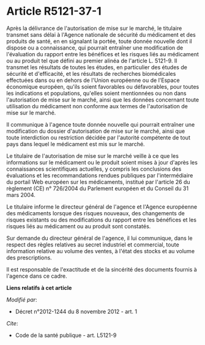 # Article R5121-37-1

Après la délivrance de l'autorisation de mise sur le marché, le titulaire transmet sans délai à l'Agence nationale de
sécurité du médicament et des produits de santé, en en signalant la portée, toute donnée nouvelle dont il dispose ou a
connaissance, qui pourrait entraîner une modification de l'évaluation du rapport entre les bénéfices et les risques liés au
médicament ou au produit tel que défini au premier alinéa de l'article L. 5121-9. Il transmet les résultats de toutes les
études, en particulier des études de sécurité et d'efficacité, et les résultats de recherches biomédicales effectuées dans ou
en dehors de l'Union européenne ou de l'Espace économique européen, qu'ils soient favorables ou défavorables, pour toutes les
indications et populations, qu'elles soient mentionnées ou non dans l'autorisation de mise sur le marché, ainsi que les
données concernant toute utilisation du médicament non conforme aux termes de l'autorisation de mise sur le marché. 

Il communique à l'agence toute donnée nouvelle qui pourrait entraîner une modification du dossier d'autorisation de mise sur
le marché, ainsi que toute interdiction ou restriction décidée par l'autorité compétente de tout pays dans lequel le
médicament est mis sur le marché. 

Le titulaire de l'autorisation de mise sur le marché veille à ce que les informations sur le médicament ou le produit soient
mises à jour d'après les connaissances scientifiques actuelles, y compris les conclusions des évaluations et les
recommandations rendues publiques par l'intermédiaire du portail Web européen sur les médicaments, institué par l'article 26
du règlement (CE) n° 726/2004 du Parlement européen et du Conseil du 31 mars 2004. 

Le titulaire informe le directeur général de l'agence et l'Agence européenne des médicaments lorsque des risques nouveaux,
des changements de risques existants ou des modifications du rapport entre les bénéfices et les risques liés au médicament ou
au produit sont constatés. 

Sur demande du directeur général de l'agence, il lui communique, dans le respect des règles relatives au secret industriel et
commercial, toute information relative au volume des ventes, à l'état des stocks et au volume des prescriptions. 

Il est responsable de l'exactitude et de la sincérité des documents fournis à l'agence dans ce cadre.

**Liens relatifs à cet article**

_Modifié par_:

  - Décret n°2012-1244 du 8 novembre 2012 - art. 1

_Cite_:

  - Code de la santé publique - art. L5121-9
